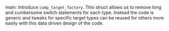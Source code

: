 main: Introduce `comp_target_factory`. This struct allows us to remove long and
cumbersome switch statements for each type. Instead the code is generic and
tweaks for specific target types can be reused for others more easily with this
data driven design of the code.
